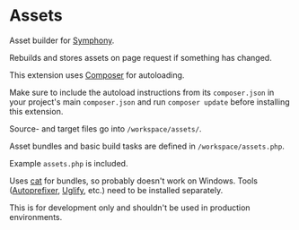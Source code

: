 # Assets

Asset builder for [Symphony][1].

Rebuilds and stores assets on page request if something has changed.

This extension uses [Composer][5] for autoloading.

Make sure to include the autoload instructions from its `composer.json` in your project's main `composer.json` and run `composer update` before installing this extension.

Source- and target files go into `/workspace/assets/`.

Asset bundles and basic build tasks are defined in `/workspace/assets.php`.

Example `assets.php` is included.

Uses [cat][2] for bundles, so probably doesn't work on Windows. Tools ([Autoprefixer][3], [Uglify][4], etc.) need to be installed separately.

This is for development only and shouldn't be used in production environments.

[1]: http://getsymphony.com/
[2]: http://en.wikipedia.org/wiki/Cat_(Unix)
[3]: http://github.com/postcss/autoprefixer
[4]: http://lisperator.net/uglifyjs
[5]: http://getcomposer.org/
